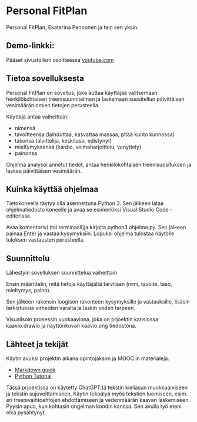 # Personal FitPlan 
Personal FitPlan, Ekaterina Pennonen ja tein sen yksin.

## Demo-linkki:  
Pääset sivustolleni osoitteessa [youtube.com](https://www.youtube.com/watch?v=sYjKBNp04XA)

## Tietoa sovelluksesta  
Personal FitPlan on sovellus, joka auttaa käyttäjää valitsemaan henkilökohtaisen treenisuunnitelman ja laskemaan suositellun päivittäisen vesimäärän omien tietojen perusteella.

Käyttäjä antaa vaiheittain:

- nimensä
- tavoitteensa (laihduttaa, kasvattaa massaa, pitää kunto kunnossa)
- tasonsa (aloittelija, keskitaso, edistynyt)
- mieltymyksensä (kardio, voimaharjoittelu, venyttely)
- painonsa

Ohjelma analysoi annetut tiedot, antaa henkilökohtaisen treenisuosituksen ja laskee päivittäisen vesimäärän.

## Kuinka käyttää ohjelmaa
Tietokoneella täytyy olla asennettuna Python 3. Sen jälkeen lataa ohjelmatiedosto koneelle ja avaa se esimerkiksi Visual Studio Code -editorissa. 

Avaa komentorivi (tai terminaali)ja kirjoita python3 ohjelma.py. Sen jälkeen painaa Enter ja vastaa kysymyksiin. Lopuksi ohjelma tulostaa näytölle tuloksen vastausten perusteella.


## Suunnittelu
Lähestyin sovelluksen suunnittelua vaiheittain

Ensin määrittelin, mitä tietoja käyttäjältä tarvitaan (nimi, tavoite, taso, mieltymys, paino).

Sen jälkeen rakensin loogisen rakenteen kysymyksille ja vastauksille, lisäsin tarkistuksia virheiden varalta ja laskin veden tarpeen. 

Visualisoin prosessin vuokaaviona, joka on prjoektin kansiossa kaavio.drawio ja näyttönkuvan kaavio.png tiedostona.

## Lähteet ja tekijät  

Käytin avuksi projektin aikana opintojakson ja MOOC:in materialeja.

- [Markdown guide](https://www.markdownguide.org/basic-syntax/)
- [Python Tutorial](https://www.w3schools.com/python/python_intro.asp)

Tässä prjoektissa on käytetty ChatGPT:tä tekstin kieliasun muokkaamiseen ja tekstin sujuvoittamiseen. 
Käytin tekoälyä myös tekstien luomiseen, esim. eri treenivaihtoehtojen ehdottamiseen ja vedenmäärän kaavan laskemiseen. Pyysin apua, kun kohtasin ongelman koodin kanssa. Sen avulla työ eteni eikä pysähtynyt. 
